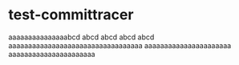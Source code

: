 # test-committracer
aaaaaaaaaaaaaaabcd abcd abcd abcd abcd
aaaaaaaaaaaaaaaaaaaaaaaaaaaaaaaaaa
aaaaaaaaaaaaaaaaaaaaaa
aaaaaaaaaaaaaaaaaaaaaa
